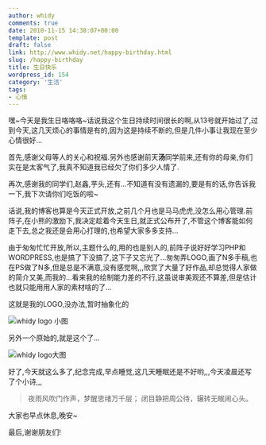 ```yaml
---
author: whidy
comments: true
date: 2010-11-15 14:38:07+00:00
template: post
draft: false
link: http://www.whidy.net/happy-birthday.html
slug: /happy-birthday
title: 生日快乐
wordpress_id: 154
category: '生活'
tags:
- 心情
---
```


嘿~今天是我生日咯咯咯~话说我这个生日持续时间很长的啊,从13号就开始过了,过到今天,这几天烦心的事情是有的,因为这是持续不断的,但是几件小事让我现在至少心情很好...

首先,感谢父母等人的关心和祝福.另外也感谢前天**汤**同学前来,还有你的母亲,你们实在是太客气了,我真不知道我已经欠了你们多少人情了.

再次,感谢我的同学们,赵鑫,芋头,还有...不知道有没有遗漏的,要是有的话,你告诉我一下,我下次请你们吃饭的啦~

话说,我的博客也算是今天正式开放,之前几个月也是马马虎虎,没怎么用心管理.前阵子,在小熊的激励下,我决定趁着今天生日,就正式公布开了,不管这个博客能如何走下去,总之我还是会用心打理的,也希望大家多多支持...

由于匆匆忙忙开放,所以,主题什么的,用的也是别人的,前阵子说好好学习PHP和WORDPRESS,也是搞了下没搞了,这下子又忘光了...匆匆弄LOGO,画了N多手稿,也在PS做了N多,但是总是不满意,没有感觉啊,,,欣赏了大量了好作品,却总觉得人家做的简介又美,而我的...看来我的绘制能力差的不行,这虽说审美观还不算差,但是估计也就只能用用人家的素材啥的了...

这就是我的LOGO,没办法,暂时抽象化的

![whidy logo 小图](https://www.whidy.net/wp-content/uploads/2010/11/LOGO2.jpg)

另外一个原始的,就是这个了...

![whidy logo大图](https://www.whidy.net/wp-content/uploads/2010/11/LOGO_gray_big-500x500.jpg)

好了,今天就这么多了,纪念完成,早点睡觉,这几天睡眠还是不好哟,,,今天凌晨还写了个小诗,,,


<blockquote>夜雨风吹门作声，梦醒思绪万千层；
闭目静把周公待，辗转无眠闹心头。</blockquote>


大家也早点休息,晚安~

最后,谢谢朋友们!
